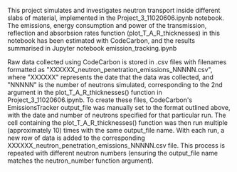 This project simulates and investigates neutron transport inside different slabs of material, implemented in the Project_3_11020606.ipynb notebook. The emissions, energy consumption and power of the transmission, reflection and absorbsion rates function (plot_T_A_R_thicknesses) in this notebook has been estimated with CodeCarbon, and the results summarised in Jupyter notebook emission_tracking.ipynb

Raw data collected using CodeCarbon is stored in .csv files with filenames formatted as "XXXXXX_neutron_penetration_emissions_NNNNN.csv", where "XXXXXX" represents the date that the data was collected, and "NNNNN" is the number of neutrons simulated, corresponding to the 2nd argument in the plot_T_A_R_thicknesses() function in Project_3_11020606.ipynb. To create these files, CodeCarbon's EmissionsTracker output_file was manually set to the format outlined above, with the date and number of neutrons specified for that particular run. The cell containing the plot_T_A_R_thicknesses() function was then run multiple (approximately 10) times with the same output_file name. With each run, a new row of data is added to the corresponding XXXXXX_neutron_penetration_emissions_NNNNN.csv file. This process is repeated with different neutron numbers (ensuring the output_file name matches the neutron_number function argument). 

